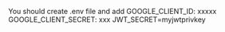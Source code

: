 You should create .env file and add 
GOOGLE_CLIENT_ID: xxxxx
GOOGLE_CLIENT_SECRET: xxx
JWT_SECRET=myjwtprivkey
